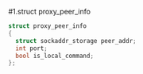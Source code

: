 #1.struct proxy_peer_info

```cpp
struct proxy_peer_info
{
  struct sockaddr_storage peer_addr;
  int port;
  bool is_local_command;
};

```
